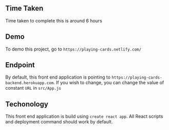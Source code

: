 ## Time Taken
Time taken to complete this is around 6 hours

## Demo
To demo this project, go to `https://playing-cards.netlify.com/`

## Endpoint
By default, this front end application is pointing to `https://playing-cards-backend.herokuapp.com`. If you wish to change, you can change the value of constant `URL` in `src/App.js`

## Techonology
This front end application is build using `create react app`. All React scripts and deployment command should work by default.